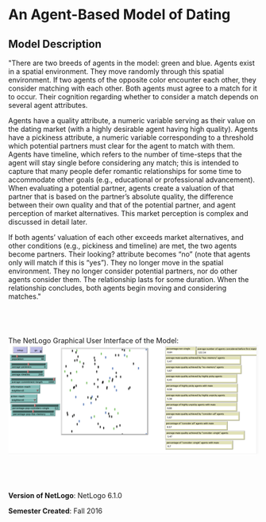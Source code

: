 # An Agent-Based Model of Dating

## Model Description 
"There are two breeds of agents in the model: green and blue. Agents exist in a spatial environment. They move randomly through this spatial environment. If two agents of the opposite color encounter each other, they consider matching with each other. Both agents must agree to a match for it to occur.  Their cognition regarding whether to consider a match depends on several agent attributes.

Agents have a quality attribute, a numeric variable serving as their value on the dating market (with a highly desirable agent having high quality). Agents have a pickiness attribute, a numeric variable corresponding to a threshold which potential partners must clear for the agent to match with them. Agents have timeline, which refers to the number of time-steps that the agent will stay single before considering any match; this is intended to capture that many people defer romantic relationships for some time to accommodate other goals (e.g., educational or professional advancement). When evaluating a potential partner, agents create a valuation of that partner that is based on the partner’s absolute quality, the difference between their own quality and that of the potential partner, and agent perception of market alternatives. This market perception is complex and discussed in detail later.

If both agents’ valuation of each other exceeds market alternatives, and other conditions (e.g., pickiness and timeline) are met, the two agents become partners. Their looking? attribute becomes “no” (note that agents only will match if this is “yes”). They no longer move in the spatial environment. They no longer consider potential partners, nor do other agents consider them. The relationship lasts for some duration. When the relationship concludes, both agents begin moving and considering matches."

## &nbsp;
The NetLogo Graphical User Interface of the Model: 
![The NetLogo Graphical User Interface](GUI.png)

## &nbsp;

**Version of NetLogo**: NetLogo 6.1.0

**Semester Created**: Fall 2016

